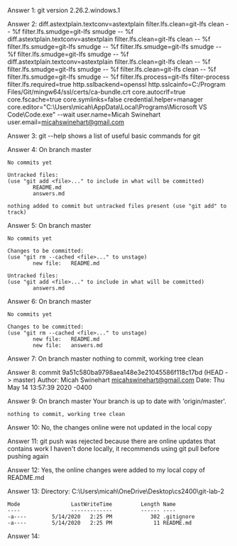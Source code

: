 Answer 1:
    git version 2.26.2.windows.1

Answer 2:
    diff.astextplain.textconv=astextplain
    filter.lfs.clean=git-lfs clean -- %f
    filter.lfs.smudge=git-lfs smudge -- %f
    diff.astextplain.textconv=astextplain
    filter.lfs.clean=git-lfs clean -- %f
    filter.lfs.smudge=git-lfs smudge -- %f
    filter.lfs.smudge=git-lfs smudge -- %f
    filter.lfs.smudge=git-lfs smudge -- %f
    diff.astextplain.textconv=astextplain
    filter.lfs.clean=git-lfs clean -- %f
    filter.lfs.smudge=git-lfs smudge -- %f
    filter.lfs.clean=git-lfs clean -- %f
    filter.lfs.smudge=git-lfs smudge -- %f
    filter.lfs.process=git-lfs filter-process
    filter.lfs.required=true
    http.sslbackend=openssl
    http.sslcainfo=C:/Program Files/Git/mingw64/ssl/certs/ca-bundle.crt
    core.autocrlf=true
    core.fscache=true
    core.symlinks=false
    credential.helper=manager
    core.editor="C:\Users\micah\AppData\Local\Programs\Microsoft VS Code\Code.exe" --wait
    user.name=Micah Swinehart
    user.email=micahswinehart@gmail.com

Answer 3:
    git --help shows a list of useful basic commands for git

Answer 4:
        On branch master

    No commits yet

    Untracked files:
    (use "git add <file>..." to include in what will be committed)
            README.md
            answers.md

    nothing added to commit but untracked files present (use "git add" to track)

Answer 5:
    On branch master

    No commits yet

    Changes to be committed:
    (use "git rm --cached <file>..." to unstage)
            new file:   README.md

    Untracked files:
    (use "git add <file>..." to include in what will be committed)
            answers.md

Answer 6:
        On branch master

    No commits yet

    Changes to be committed:
    (use "git rm --cached <file>..." to unstage)
            new file:   README.md
            new file:   answers.md

Answer 7:
    On branch master
    nothing to commit, working tree clean

Answer 8:
    commit 9a51c580ba9798aea148e3e21045586f118c17bd (HEAD -> master)
    Author: Micah Swinehart <micahswinehart@gmail.com>
    Date:   Thu May 14 13:57:39 2020 -0400

Answer 9:
    On branch master
    Your branch is up to date with 'origin/master'.

    nothing to commit, working tree clean

Answer 10:
    No, the changes online were not updated in the local copy

Answer 11:
    git push was rejected because there are online updates that contains work I haven't done locally, it recommends using git pull before pushing again

Answer 12:
    Yes, the online changes were added to my local copy of README.md

Answer 13:
     Directory: C:\Users\micah\OneDrive\Desktop\cs2400\git-lab-2


    Mode                LastWriteTime         Length Name
    ----                -------------         ------ ----
    -a----        5/14/2020   2:25 PM            302 .gitignore
    -a----        5/14/2020   2:25 PM             11 README.md

Answer 14:
    